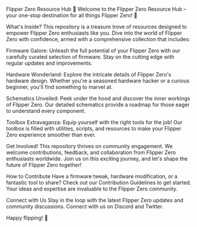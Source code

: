 Flipper Zero Resource Hub 🚀
Welcome to the Flipper Zero Resource Hub – your one-stop destination for all things Flipper Zero! 🎉

What's Inside?
This repository is a treasure trove of resources designed to empower Flipper Zero enthusiasts like you. Dive into the world of Flipper Zero with confidence, armed with a comprehensive collection that includes:

Firmware Galore: Unleash the full potential of your Flipper Zero with our carefully curated selection of firmware. Stay on the cutting edge with regular updates and improvements.

Hardware Wonderland: Explore the intricate details of Flipper Zero's hardware design. Whether you're a seasoned hardware hacker or a curious beginner, you'll find something to marvel at.

Schematics Unveiled: Peek under the hood and discover the inner workings of Flipper Zero. Our detailed schematics provide a roadmap for those eager to understand every component.

Toolbox Extravaganza: Equip yourself with the right tools for the job! Our toolbox is filled with utilities, scripts, and resources to make your Flipper Zero experience smoother than ever.

Get Involved!
This repository thrives on community engagement. We welcome contributions, feedback, and collaboration from Flipper Zero enthusiasts worldwide. Join us on this exciting journey, and let's shape the future of Flipper Zero together!

How to Contribute
Have a firmware tweak, hardware modification, or a fantastic tool to share? Check out our Contribution Guidelines to get started. Your ideas and expertise are invaluable to the Flipper Zero community.

Connect with Us
Stay in the loop with the latest Flipper Zero updates and community discussions. Connect with us on Discord and Twitter.

Happy flipping! 🚀
